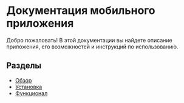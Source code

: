 # Документация мобильного приложения

Добро пожаловать! В этой документации вы найдете описание приложения, его возможностей и инструкций по использованию.

## Разделы
- [Обзор](documentation/usage/overview.md)
- [Установка](documentation/usage/installation.md)
- [Функционал](documentation/features/navigation.md)

